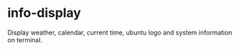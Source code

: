 # info-display
 Display weather, calendar, current time, ubuntu logo and system information on terminal.
